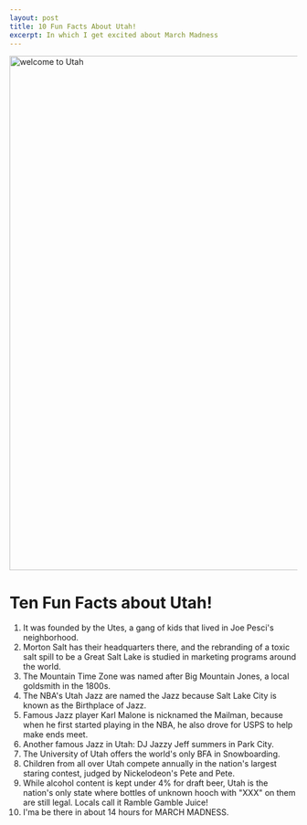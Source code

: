 ```yaml
---
layout: post
title: 10 Fun Facts About Utah!
excerpt: In which I get excited about March Madness
---
```


<a data-flickr-embed="true"  href="https://www.flickr.com/photos/nancynance/22725566840/in/photolist-ACbtgW-dnMeeW-5CRmz3-8BessX-8DnojG-ncz1nJ-5RKBgj-cs4dRQ-MpExdY-sbShsT-faNC7Q-pX3HKF-styaci-ncphhE-NnB11a-dF9Db4-epqJ9e-8Tt5DJ-saF4LX-bqust5-HMdgTm-KW7yua-oWtz3U-y6ZhQM-gfr3fH-JmXDH2-KAeimu-FafAko-HsSifG-G46Qyj-JzEa6F-6Mj8j5-5hmETi-bwezf5-dZoEsd-J8JWMQ-vHFmHw-Jp8W9U-wooYjT-BUXasg-HL7ZHG-FXxNQT-JwxSkN-GQ8xCQ-G8wqUx-GQgiAi-K2VRUt-Jy2wrT-JrgthQ-J5nyx5" title="welcome to Utah"><img src="https://c1.staticflickr.com/1/582/22725566840_0caa47527a_h.jpg" width="1600" height="901" alt="welcome to Utah"></a><script async src="//embedr.flickr.com/assets/client-code.js" charset="utf-8"></script>
# Ten Fun Facts about Utah!

1. It was founded by the Utes, a gang of kids that lived in Joe Pesci's neighborhood.
2. Morton Salt has their headquarters there, and the rebranding of a toxic salt spill to be a Great Salt Lake is studied in marketing programs around the world.
3. The Mountain Time Zone was named after Big Mountain Jones, a local goldsmith in the 1800s.
4. The NBA's Utah Jazz are named the Jazz because Salt Lake City is known as the Birthplace of Jazz. 
5. Famous Jazz player Karl Malone is nicknamed the Mailman, because when he first started playing in the NBA, he also drove for USPS to help make ends meet.
6. Another famous Jazz in Utah: DJ Jazzy Jeff summers in Park City.
7. The University of Utah offers the world's only BFA in Snowboarding.
8. Children from all over Utah compete annually in the nation's largest staring contest, judged by Nickelodeon's Pete and Pete.
9. While alcohol content is kept under 4% for draft beer, Utah is the nation's only state where bottles of unknown hooch with "XXX" on them are still legal. Locals call it Ramble Gamble Juice!
10. I'ma be there in about 14 hours for MARCH MADNESS.
